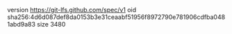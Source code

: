 version https://git-lfs.github.com/spec/v1
oid sha256:4d6d087def8da0153b3e31ceaabf51956f8972790e781906cdfba0481abd9a83
size 3480
